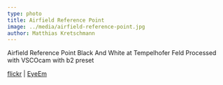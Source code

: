 ```yaml
---
type: photo
title: Airfield Reference Point
image: ../media/airfield-reference-point.jpg
author: Matthias Kretschmann
---
```


Airfield Reference Point Black And White at Tempelhofer Feld
Processed with VSCOcam with b2 preset

[flickr](https://www.flickr.com/photos/krema/14367263074/) | [EyeEm](http://www.eyeem.com/p/39054775)
